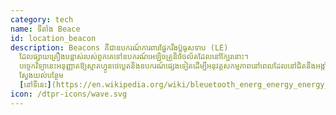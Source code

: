 ```yaml
---
category: tech
name: ទីតាំង Beace
id: location_beacon
description: Beacons គឺជាឧបករណ៍ការពារផ្នែករឹងប៊្លូធូសទាប (LE)
  ដែលផ្សាយគ្រឿងបន្លាស់របស់ពួកគេទៅឧបករណ៍អេឡិចត្រូនិចចល័តដែលនៅក្បែរនោះ។
  បច្ចេកវិទ្យានេះអនុញ្ញាតឱ្យស្មាតហ្វូនថេប្លេតនិងឧបករណ៍ផ្សេងទៀតដើម្បីអនុវត្តសកម្មភាពនៅពេលដែលនៅជិតនឹងអង្កាំ។
  ស្វែងយល់បន្ថែម
  [នៅទីនេះ](https://en.wikipedia.org/wiki/bleuetooth_energ_energy_energy_beage_beace)
icon: /dtpr-icons/wave.svg
---
```

